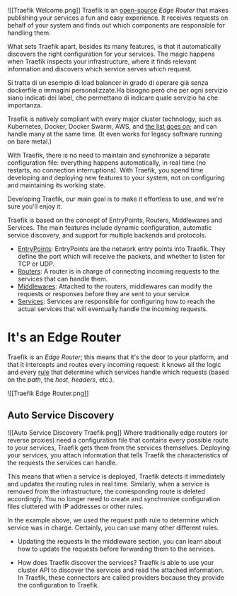 ![[Traefik Welcome.png]]
Traefik is an [open-source](https://github.com/traefik/traefik) _Edge Router_ that makes publishing your services a fun and easy experience. It receives requests on behalf of your system and finds out which components are responsible for handling them. 

What sets Traefik apart, besides its many features, is that it automatically discovers the right configuration for your services. The magic happens when Traefik inspects your infrastructure, where it finds relevant information and discovers which service serves which request. 

 Si tratta di un esempio di load balancer in grado di operare già senza dockerfile o immagini personalizzate.Ha bisogno però che per ogni servizio siano indicati dei label, che permettano di indicare quale servizio ha che importanza. 

Traefik is natively compliant with every major cluster technology, such as Kubernetes, Docker, Docker Swarm, AWS, and [the list goes on](https://doc.traefik.io/traefik/providers/overview/); and can handle many at the same time. (It even works for legacy software running on bare metal.)

With Traefik, there is no need to maintain and synchronize a separate configuration file: everything happens automatically, in real time (no restarts, no connection interruptions). With Traefik, you spend time developing and deploying new features to your system, not on configuring and maintaining its working state. 

Developing Traefik, our main goal is to make it effortless to use, and we're sure you'll enjoy it.

Traefik is based on the concept of EntryPoints, Routers, Middlewares and Services.
The main features include dynamic configuration, automatic service discovery, and support for multiple backends and protocols.

- [EntryPoints](https://doc.traefik.io/traefik/routing/entrypoints/ "Link to docs about EntryPoints"): EntryPoints are the network entry points into Traefik. They define the port which will receive the packets, and whether to listen for TCP or UDP.
- [Routers](https://doc.traefik.io/traefik/routing/routers/ "Link to docs about routers"): A router is in charge of connecting incoming requests to the services that can handle them.
- [Middlewares](https://doc.traefik.io/traefik/middlewares/overview/ "Link to docs about middlewares"): Attached to the routers, middlewares can modify the requests or responses before they are sent to your service
- [Services](https://doc.traefik.io/traefik/routing/services/ "Link to docs about services"): Services are responsible for configuring how to reach the actual services that will eventually handle the incoming requests.

# It's an Edge Router

Traefik is an _Edge Router_; this means that it's the door to your platform, and that it intercepts and routes every incoming request: it knows all the logic and every [rule](https://doc.traefik.io/traefik/routing/routers/#rule "Link to docs about routing rules") that determine which services handle which requests (based on the _path_, the _host_, _headers_, etc.).

![[Traefik Edge Router.png]]

## Auto Service Discovery

![[Auto Service Discovery Traefik.png]]
Where traditionally edge routers (or reverse proxies) need a configuration file that contains every possible route to your services, Traefik gets them from the services themselves.
Deploying your services, you attach information that tells Traefik the characteristics of the requests the services can handle.

This means that when a service is deployed, Traefik detects it immediately and updates the routing rules in real time. Similarly, when a service is removed from the infrastructure, the corresponding route is deleted accordingly.
You no longer need to create and synchronize configuration files cluttered with IP addresses or other rules.

In the example above, we used the request path rule to determine which service was in charge. Certainly, you can use many other different rules.

- Updating the requests
In the middleware section, you can learn about how to update the requests before forwarding them to the services.

- How does Traefik discover the services?
Traefik is able to use your cluster API to discover the services and read the attached information. In Traefik, these connectors are called providers because they provide the configuration to Traefik.